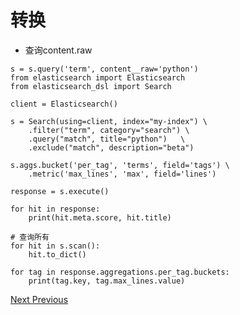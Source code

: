 # 转换

- 查询content.raw

```
s = s.query('term', content__raw='python')
from elasticsearch import Elasticsearch
from elasticsearch_dsl import Search

client = Elasticsearch()

s = Search(using=client, index="my-index") \
    .filter("term", category="search") \
    .query("match", title="python")   \
    .exclude("match", description="beta")

s.aggs.bucket('per_tag', 'terms', field='tags') \
    .metric('max_lines', 'max', field='lines')

response = s.execute()

for hit in response:
    print(hit.meta.score, hit.title)

# 查询所有 
for hit in s.scan():
    hit.to_dict()

for tag in response.aggregations.per_tag.buckets:
    print(tag.key, tag.max_lines.value)
```

[Next ](https://cucurbitbrothers.github.io/Essay/Language/Python/env/)[ Previous](https://cucurbitbrothers.github.io/Essay/Language/Python/base/)